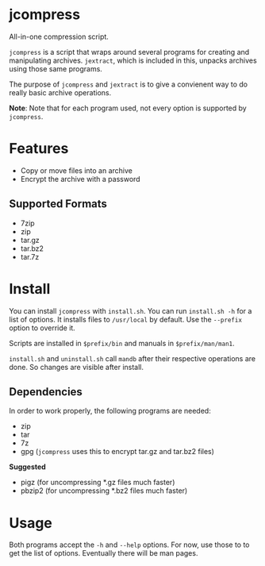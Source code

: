 # jcompress

All-in-one compression script.

`jcompress` is a script that wraps around several programs for creating
and manipulating archives. `jextract`, which is included in this, unpacks
archives using those same programs.

The purpose of `jcompress` and `jextract` is to give a convienent way to
do really basic archive operations.

**Note**:
Note that for each program used, not every option is supported by
`jcompress`.

# Features

* Copy or move files into an archive
* Encrypt the archive with a password

## Supported Formats

* 7zip
* zip
* tar.gz
* tar.bz2
* tar.7z

# Install

You can install `jcompress` with `install.sh`. You can run `install.sh -h`
for a list of options.
It installs files to `/usr/local` by default. Use the `--prefix` option to
override it.

Scripts are installed in `$prefix/bin` and manuals in `$prefix/man/man1`.

`install.sh` and `uninstall.sh` call `mandb` after their respective
operations are done. So changes are visible after install.

## Dependencies

In order to work properly, the following programs are needed:

* zip
* tar
* 7z
* gpg (`jcompress` uses this to encrypt tar.gz and tar.bz2 files)

**Suggested**

* pigz (for uncompressing *.gz files much faster)
* pbzip2 (for uncompressing *.bz2 files much faster)

# Usage

Both programs accept the `-h` and `--help` options. For now, use those to
to get the list of options. Eventually there will be man pages.
